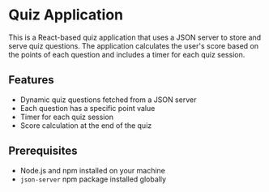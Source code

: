 # Quiz Application

This is a React-based quiz application that uses a JSON server to store and serve quiz questions. The application calculates the user's score based on the points of each question and includes a timer for each quiz session.

## Features

- Dynamic quiz questions fetched from a JSON server
- Each question has a specific point value
- Timer for each quiz session
- Score calculation at the end of the quiz

## Prerequisites

- Node.js and npm installed on your machine
- `json-server` npm package installed globally
